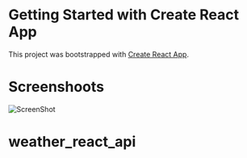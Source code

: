 # Getting Started with Create React App


This project was bootstrapped with [Create React App](https://github.com/facebook/create-react-app).
# Screenshoots

![ScreenShot](https://raw.github.com/adelgahgouh/weather_react_api/src/assets/weather_scr.png)

# weather_react_api
